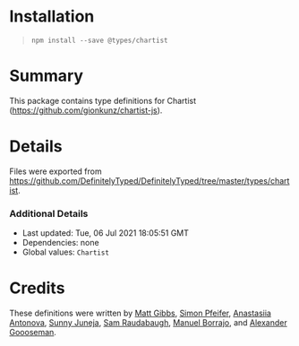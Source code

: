 # Installation
> `npm install --save @types/chartist`

# Summary
This package contains type definitions for Chartist (https://github.com/gionkunz/chartist-js).

# Details
Files were exported from https://github.com/DefinitelyTyped/DefinitelyTyped/tree/master/types/chartist.

### Additional Details
 * Last updated: Tue, 06 Jul 2021 18:05:51 GMT
 * Dependencies: none
 * Global values: `Chartist`

# Credits
These definitions were written by [Matt Gibbs](https://github.com/mtgibbs), [Simon Pfeifer](https://github.com/psimonski), [Anastasiia Antonova](https://github.com/affilnost), [Sunny Juneja](https://github.com/sunnyrjuneja), [Sam Raudabaugh](https://github.com/raudabaugh), [Manuel Borrajo](https://github.com/borrajo), and [Alexander Goooseman](https://github.com/goooseman).
